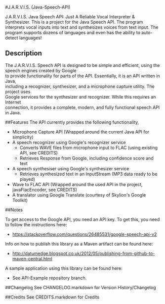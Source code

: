 #J.A.R.V.I.S. (Java-Speech-API)

J.A.R.V.I.S. Java Speech API: Just A Reliable Vocal Interpreter & Synthesizer. 
This is a project for the Java Speech API. The program interprets vocal inputs into text and synthesizes voices from text input.
The program supports dozens of languages and even has the ability to auto-detect languages! 

## Description
The J.A.R.V.I.S. Speech API is designed to be simple and efficient, using the speech engines created by Google  
to provide functionality for parts of the API. Essentially, it is an API written in Java,  
including a recognizer, synthesizer, and a microphone capture utility.  The project uses  
Google services for the synthesizer and recognizer.  While this requires an Internet  
connection, it provides a complete, modern, and fully functional speech API in Java.

##Features
The API currently provides the following functionality,

  * Microphone Capture API (Wrapped around the current Java API for simplicity)
  * A speech recognizer using Google's recognizer service
      * Converts WAVE files from microphone input to FLAC (using existing API, see CREDITS)
      * Retrieves Response from Google, including confidence score and text
  * A speech synthesiser using Google's synthesizer service
      * Retrieves synthesized text in an InputStream (MP3 data ready to be played)
  * Wave to FLAC API (Wrapped around the used API in the project, javaFlacEncoder, see CREDITS)
  * A translator using Google Translate (courtesy of Skylion's Google Toolkit)

##Notes

To get access to the Google API, you need an API key. To get this, you need to follow the instructions here: 
* https://stackoverflow.com/questions/26485531/google-speech-api-v2

Info on how to publish this library as a Maven artifact can be found here:
* http://datumedge.blogspot.co.uk/2012/05/publishing-from-github-to-maven-central.html

A sample application using this library can be found here:
* See API-Example repository branch. 

##Changelog
See CHANGELOG.markdown for Version History/Changelog

##Credits
See CREDITS.markdown for Credits
